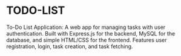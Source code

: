 # TODO-LIST
To-Do List Application: A web app for managing tasks with user authentication. Built with Express.js for the backend, MySQL for the database, and simple HTML/CSS for the frontend. Features user registration, login, task creation, and task fetching.

